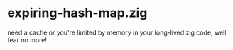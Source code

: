 # expiring-hash-map.zig
need a cache or you're limited by memory in your long-lived zig code, well fear no more!
